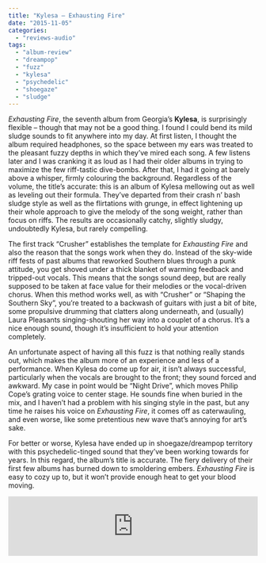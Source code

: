 ```yaml
---
title: "Kylesa – Exhausting Fire"
date: "2015-11-05"
categories: 
  - "reviews-audio"
tags: 
  - "album-review"
  - "dreampop"
  - "fuzz"
  - "kylesa"
  - "psychedelic"
  - "shoegaze"
  - "sludge"
---
```


_Exhausting Fire_, the seventh album from Georgia’s **Kylesa**, is surprisingly flexible – though that may not be a good thing. I found I could bend its mild sludge sounds to fit anywhere into my day. At first listen, I thought the album required headphones, so the space between my ears was treated to the pleasant fuzzy depths in which they’ve mired each song. A few listens later and I was cranking it as loud as I had their older albums in trying to maximize the few riff-tastic dive-bombs. After that, I had it going at barely above a whisper, firmly colouring the background. Regardless of the volume, the title’s accurate: this is an album of Kylesa mellowing out as well as leveling out their formula. They’ve departed from their crash n’ bash sludge style as well as the flirtations with grunge, in effect lightening up their whole approach to give the melody of the song weight, rather than focus on riffs. The results are occasionally catchy, slightly sludgy, undoubtedly Kylesa, but rarely compelling.

The first track “Crusher” establishes the template for _Exhausting Fire_ and also the reason that the songs work when they do. Instead of the sky-wide riff fests of past albums that reworked Southern blues through a punk attitude, you get shoved under a thick blanket of warming feedback and tripped-out vocals. This means that the songs sound deep, but are really supposed to be taken at face value for their melodies or the vocal-driven chorus. When this method works well, as with “Crusher” or “Shaping the Southern Sky”, you’re treated to a backwash of guitars with just a bit of bite, some propulsive drumming that clatters along underneath, and (usually) Laura Pleasants singing-shouting her way into a couplet of a chorus. It’s a nice enough sound, though it’s insufficient to hold your attention completely.

An unfortunate aspect of having all this fuzz is that nothing really stands out, which makes the album more of an experience and less of a performance. When Kylesa do come up for air, it isn’t always successful, particularly when the vocals are brought to the front; they sound forced and awkward. My case in point would be “Night Drive”, which moves Philip Cope’s grating voice to center stage. He sounds fine when buried in the mix, and I haven’t had a problem with his singing style in the past, but any time he raises his voice on _Exhausting Fire_, it comes off as caterwauling, and even worse, like some pretentious new wave that’s annoying for art’s sake.

For better or worse, Kylesa have ended up in shoegaze/dreampop territory with this psychedelic-tinged sound that they’ve been working towards for years. In this regard, the album’s title is accurate. The fiery delivery of their first few albums has burned down to smoldering embers. _Exhausting Fire_ is easy to cozy up to, but it won’t provide enough heat to get your blood moving.

<iframe style="border: 0; width: 100%; height: 120px;" src="https://bandcamp.com/EmbeddedPlayer/album=1801580647/size=large/bgcol=ffffff/linkcol=0687f5/tracklist=false/artwork=small/transparent=true/" width="300" height="150" seamless=""><a href="http://kylesasom.bandcamp.com/album/exhausting-fire">Exhausting Fire by Kylesa</a></iframe>
